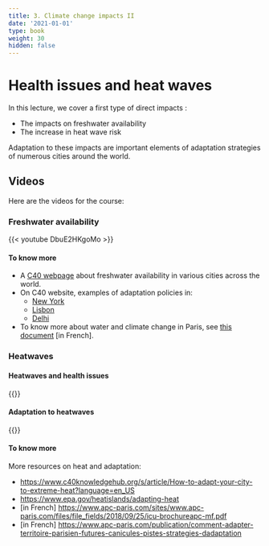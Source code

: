 ```yaml
---
title: 3. Climate change impacts II 
date: '2021-01-01'
type: book
weight: 30
hidden: false
---
```

# Health issues and heat waves

<!--more-->
In this lecture, we cover a first type of direct impacts : 
- The impacts on freshwater availability
- The increase in heat wave risk

Adaptation to these impacts are important elements of adaptation strategies of numerous cities around the world. 

## Videos

Here are the videos for the course:

### Freshwater availability 
{{< youtube DbuE2HKgoMo >}}

#### To know more
- A [C40 webpage](https://www.c40.org/other/the-future-we-don-t-want-restoring-the-flow) about freshwater availability in various cities across the world.
- On C40 website, examples of adaptation policies in:
  - [New York](https://www.c40knowledgehub.org/s/article/Cities100-In-New-York-City-effective-water-management-cuts-costs-and-carbon-and-boosts-resilience?language=en_US)
  - [Lisbon](https://www.c40knowledgehub.org/s/article/Cities100-Lisbon-is-future-proofing-its-water-supply-with-a-recycled-water-programme-and-rain-fed-greenspaces?language=en_US)
  - [Delhi](https://www.c40knowledgehub.org/s/article/Cities100-Delhi-is-providing-clean-and-free-water-for-all-and-investing-in-a-water-secure-future?language=en_US)
- To know more about water and climate change in Paris, see [this document](https://www.apc-paris.com/actualite/changement-climatique-a-paris-quels-impacts-sur-leau) [in French].

### Heatwaves
#### Heatwaves and health issues
{{<youtube ipiBfS4cxy4>}}
#### Adaptation to heatwaves
{{<youtube Xovo8Lc1qPo>}}
 
#### To know more

More resources on heat and adaptation:
- https://www.c40knowledgehub.org/s/article/How-to-adapt-your-city-to-extreme-heat?language=en_US
- https://www.epa.gov/heatislands/adapting-heat
- [in French] https://www.apc-paris.com/sites/www.apc-paris.com/files/file_fields/2018/09/25/icu-brochureapc-mf.pdf
- [in French] https://www.apc-paris.com/publication/comment-adapter-territoire-parisien-futures-canicules-pistes-strategies-dadaptation



